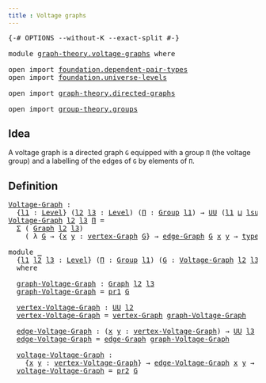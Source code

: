 ```yaml
---
title : Voltage graphs
--- 
```


<pre class="Agda"><a id="42" class="Symbol">{-#</a> <a id="46" class="Keyword">OPTIONS</a> <a id="54" class="Pragma">--without-K</a> <a id="66" class="Pragma">--exact-split</a> <a id="80" class="Symbol">#-}</a>

<a id="85" class="Keyword">module</a> <a id="92" href="graph-theory.voltage-graphs.html" class="Module">graph-theory.voltage-graphs</a> <a id="120" class="Keyword">where</a>

<a id="127" class="Keyword">open</a> <a id="132" class="Keyword">import</a> <a id="139" href="foundation.dependent-pair-types.html" class="Module">foundation.dependent-pair-types</a>
<a id="171" class="Keyword">open</a> <a id="176" class="Keyword">import</a> <a id="183" href="foundation.universe-levels.html" class="Module">foundation.universe-levels</a>

<a id="211" class="Keyword">open</a> <a id="216" class="Keyword">import</a> <a id="223" href="graph-theory.directed-graphs.html" class="Module">graph-theory.directed-graphs</a>

<a id="253" class="Keyword">open</a> <a id="258" class="Keyword">import</a> <a id="265" href="group-theory.groups.html" class="Module">group-theory.groups</a>
</pre>
## Idea

A voltage graph is a directed graph `G` equipped with a group `Π` (the voltage group) and a labelling of the edges of `G` by elements of `Π`.

## Definition

<pre class="Agda"><a id="Voltage-Graph"></a><a id="465" href="graph-theory.voltage-graphs.html#465" class="Function">Voltage-Graph</a> <a id="479" class="Symbol">:</a>
  <a id="483" class="Symbol">{</a><a id="484" href="graph-theory.voltage-graphs.html#484" class="Bound">l1</a> <a id="487" class="Symbol">:</a> <a id="489" href="Agda.Primitive.html#597" class="Postulate">Level</a><a id="494" class="Symbol">}</a> <a id="496" class="Symbol">(</a><a id="497" href="graph-theory.voltage-graphs.html#497" class="Bound">l2</a> <a id="500" href="graph-theory.voltage-graphs.html#500" class="Bound">l3</a> <a id="503" class="Symbol">:</a> <a id="505" href="Agda.Primitive.html#597" class="Postulate">Level</a><a id="510" class="Symbol">)</a> <a id="512" class="Symbol">(</a><a id="513" href="graph-theory.voltage-graphs.html#513" class="Bound">Π</a> <a id="515" class="Symbol">:</a> <a id="517" href="group-theory.groups.html#2398" class="Function">Group</a> <a id="523" href="graph-theory.voltage-graphs.html#484" class="Bound">l1</a><a id="525" class="Symbol">)</a> <a id="527" class="Symbol">→</a> <a id="529" href="foundation-core.universe-levels.html#222" class="Primitive">UU</a> <a id="532" class="Symbol">(</a><a id="533" href="graph-theory.voltage-graphs.html#484" class="Bound">l1</a> <a id="536" href="Agda.Primitive.html#810" class="Primitive Operator">⊔</a> <a id="538" href="Agda.Primitive.html#780" class="Primitive">lsuc</a> <a id="543" href="graph-theory.voltage-graphs.html#497" class="Bound">l2</a> <a id="546" href="Agda.Primitive.html#810" class="Primitive Operator">⊔</a> <a id="548" href="Agda.Primitive.html#780" class="Primitive">lsuc</a> <a id="553" href="graph-theory.voltage-graphs.html#500" class="Bound">l3</a><a id="555" class="Symbol">)</a>
<a id="557" href="graph-theory.voltage-graphs.html#465" class="Function">Voltage-Graph</a> <a id="571" href="graph-theory.voltage-graphs.html#571" class="Bound">l2</a> <a id="574" href="graph-theory.voltage-graphs.html#574" class="Bound">l3</a> <a id="577" href="graph-theory.voltage-graphs.html#577" class="Bound">Π</a> <a id="579" class="Symbol">=</a>
  <a id="583" href="foundation-core.dependent-pair-types.html#502" class="Record">Σ</a> <a id="585" class="Symbol">(</a> <a id="587" href="graph-theory.directed-graphs.html#483" class="Function">Graph</a> <a id="593" href="graph-theory.voltage-graphs.html#571" class="Bound">l2</a> <a id="596" href="graph-theory.voltage-graphs.html#574" class="Bound">l3</a><a id="598" class="Symbol">)</a>
    <a id="604" class="Symbol">(</a> <a id="606" class="Symbol">λ</a> <a id="608" href="graph-theory.voltage-graphs.html#608" class="Bound">G</a> <a id="610" class="Symbol">→</a> <a id="612" class="Symbol">{</a><a id="613" href="graph-theory.voltage-graphs.html#613" class="Bound">x</a> <a id="615" href="graph-theory.voltage-graphs.html#615" class="Bound">y</a> <a id="617" class="Symbol">:</a> <a id="619" href="graph-theory.directed-graphs.html#635" class="Function">vertex-Graph</a> <a id="632" href="graph-theory.voltage-graphs.html#608" class="Bound">G</a><a id="633" class="Symbol">}</a> <a id="635" class="Symbol">→</a> <a id="637" href="graph-theory.directed-graphs.html#682" class="Function">edge-Graph</a> <a id="648" href="graph-theory.voltage-graphs.html#608" class="Bound">G</a> <a id="650" href="graph-theory.voltage-graphs.html#613" class="Bound">x</a> <a id="652" href="graph-theory.voltage-graphs.html#615" class="Bound">y</a> <a id="654" class="Symbol">→</a> <a id="656" href="group-theory.groups.html#2641" class="Function">type-Group</a> <a id="667" href="graph-theory.voltage-graphs.html#577" class="Bound">Π</a><a id="668" class="Symbol">)</a>

<a id="671" class="Keyword">module</a> <a id="678" href="graph-theory.voltage-graphs.html#678" class="Module">_</a>
  <a id="682" class="Symbol">{</a><a id="683" href="graph-theory.voltage-graphs.html#683" class="Bound">l1</a> <a id="686" href="graph-theory.voltage-graphs.html#686" class="Bound">l2</a> <a id="689" href="graph-theory.voltage-graphs.html#689" class="Bound">l3</a> <a id="692" class="Symbol">:</a> <a id="694" href="Agda.Primitive.html#597" class="Postulate">Level</a><a id="699" class="Symbol">}</a> <a id="701" class="Symbol">(</a><a id="702" href="graph-theory.voltage-graphs.html#702" class="Bound">Π</a> <a id="704" class="Symbol">:</a> <a id="706" href="group-theory.groups.html#2398" class="Function">Group</a> <a id="712" href="graph-theory.voltage-graphs.html#683" class="Bound">l1</a><a id="714" class="Symbol">)</a> <a id="716" class="Symbol">(</a><a id="717" href="graph-theory.voltage-graphs.html#717" class="Bound">G</a> <a id="719" class="Symbol">:</a> <a id="721" href="graph-theory.voltage-graphs.html#465" class="Function">Voltage-Graph</a> <a id="735" href="graph-theory.voltage-graphs.html#686" class="Bound">l2</a> <a id="738" href="graph-theory.voltage-graphs.html#689" class="Bound">l3</a> <a id="741" href="graph-theory.voltage-graphs.html#702" class="Bound">Π</a><a id="742" class="Symbol">)</a>
  <a id="746" class="Keyword">where</a>

  <a id="755" href="graph-theory.voltage-graphs.html#755" class="Function">graph-Voltage-Graph</a> <a id="775" class="Symbol">:</a> <a id="777" href="graph-theory.directed-graphs.html#483" class="Function">Graph</a> <a id="783" href="graph-theory.voltage-graphs.html#686" class="Bound">l2</a> <a id="786" href="graph-theory.voltage-graphs.html#689" class="Bound">l3</a>
  <a id="791" href="graph-theory.voltage-graphs.html#755" class="Function">graph-Voltage-Graph</a> <a id="811" class="Symbol">=</a> <a id="813" href="foundation-core.dependent-pair-types.html#592" class="Field">pr1</a> <a id="817" href="graph-theory.voltage-graphs.html#717" class="Bound">G</a>

  <a id="822" href="graph-theory.voltage-graphs.html#822" class="Function">vertex-Voltage-Graph</a> <a id="843" class="Symbol">:</a> <a id="845" href="foundation-core.universe-levels.html#222" class="Primitive">UU</a> <a id="848" href="graph-theory.voltage-graphs.html#686" class="Bound">l2</a>
  <a id="853" href="graph-theory.voltage-graphs.html#822" class="Function">vertex-Voltage-Graph</a> <a id="874" class="Symbol">=</a> <a id="876" href="graph-theory.directed-graphs.html#635" class="Function">vertex-Graph</a> <a id="889" href="graph-theory.voltage-graphs.html#755" class="Function">graph-Voltage-Graph</a>

  <a id="912" href="graph-theory.voltage-graphs.html#912" class="Function">edge-Voltage-Graph</a> <a id="931" class="Symbol">:</a> <a id="933" class="Symbol">(</a><a id="934" href="graph-theory.voltage-graphs.html#934" class="Bound">x</a> <a id="936" href="graph-theory.voltage-graphs.html#936" class="Bound">y</a> <a id="938" class="Symbol">:</a> <a id="940" href="graph-theory.voltage-graphs.html#822" class="Function">vertex-Voltage-Graph</a><a id="960" class="Symbol">)</a> <a id="962" class="Symbol">→</a> <a id="964" href="foundation-core.universe-levels.html#222" class="Primitive">UU</a> <a id="967" href="graph-theory.voltage-graphs.html#689" class="Bound">l3</a>
  <a id="972" href="graph-theory.voltage-graphs.html#912" class="Function">edge-Voltage-Graph</a> <a id="991" class="Symbol">=</a> <a id="993" href="graph-theory.directed-graphs.html#682" class="Function">edge-Graph</a> <a id="1004" href="graph-theory.voltage-graphs.html#755" class="Function">graph-Voltage-Graph</a>

  <a id="1027" href="graph-theory.voltage-graphs.html#1027" class="Function">voltage-Voltage-Graph</a> <a id="1049" class="Symbol">:</a>
    <a id="1055" class="Symbol">{</a><a id="1056" href="graph-theory.voltage-graphs.html#1056" class="Bound">x</a> <a id="1058" href="graph-theory.voltage-graphs.html#1058" class="Bound">y</a> <a id="1060" class="Symbol">:</a> <a id="1062" href="graph-theory.voltage-graphs.html#822" class="Function">vertex-Voltage-Graph</a><a id="1082" class="Symbol">}</a> <a id="1084" class="Symbol">→</a> <a id="1086" href="graph-theory.voltage-graphs.html#912" class="Function">edge-Voltage-Graph</a> <a id="1105" href="graph-theory.voltage-graphs.html#1056" class="Bound">x</a> <a id="1107" href="graph-theory.voltage-graphs.html#1058" class="Bound">y</a> <a id="1109" class="Symbol">→</a> <a id="1111" href="group-theory.groups.html#2641" class="Function">type-Group</a> <a id="1122" href="graph-theory.voltage-graphs.html#702" class="Bound">Π</a>
  <a id="1126" href="graph-theory.voltage-graphs.html#1027" class="Function">voltage-Voltage-Graph</a> <a id="1148" class="Symbol">=</a> <a id="1150" href="foundation-core.dependent-pair-types.html#604" class="Field">pr2</a> <a id="1154" href="graph-theory.voltage-graphs.html#717" class="Bound">G</a>
</pre>